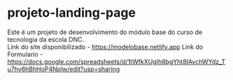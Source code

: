 # projeto-landing-page
Este é um projeto de desenvolvimento do módulo base do curso de tecnologia da escola DNC. <br>
Link do site disponibilizado - https://modelobase.netlify.app
Link do Formulario - https://docs.google.com/spreadsheets/d/1tWfkXUgIh8bgYht8IAvchWYdz_Tu7hy6hBhHoP4Nplw/edit?usp=sharing
